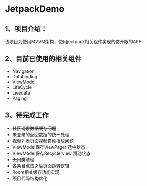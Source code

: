 # JetpackDemo


## 1、项目介绍：
该项目为使用MVVM架构，使用jectpack相关组件实现的仿开眼的APP

## 2、目前已使用的相关组件
* Navigation
* Databinding
* ViewModel
* LifeCycle
* Livedata
* Paging

## 3、待完成工作
* ~~社区请求数据缓存问题~~
* 未登录的返回数据的统一处理
* 视频列表页面视频自动播放问题
* ViewModel保存ViewPager 选中状态
* ViewModel保存Recyclerview 滑动状态 
* ~~无用类清理~~
* 各条目点击之后页面跳转逻辑
* Room相关缓存功能实现
* 项目代码结构优化